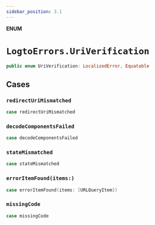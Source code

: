 ```yaml
---
sidebar_position: 3.1
---
```


**ENUM**

# `LogtoErrors.UriVerification`

```swift
public enum UriVerification: LocalizedError, Equatable
```

## Cases

### `redirectUriMismatched`

```swift
case redirectUriMismatched
```

### `decodeComponentsFailed`

```swift
case decodeComponentsFailed
```

### `stateMismatched`

```swift
case stateMismatched
```

### `errorItemFound(items:)`

```swift
case errorItemFound(items: [URLQueryItem])
```

### `missingCode`

```swift
case missingCode
```
